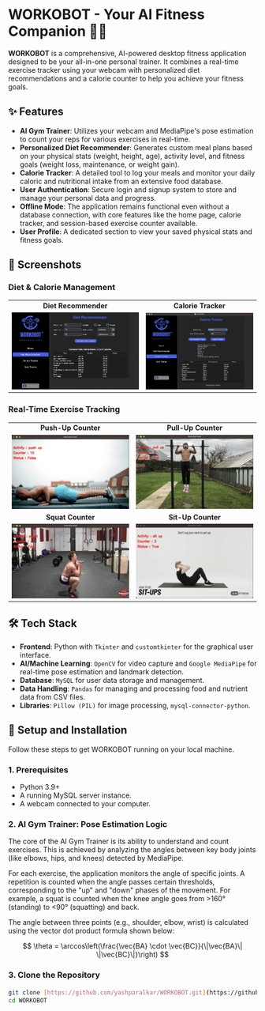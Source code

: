 # WORKOBOT - Your AI Fitness Companion 🤖💪

**WORKOBOT** is a comprehensive, AI-powered desktop fitness application designed to be your all-in-one personal trainer. It combines a real-time exercise tracker using your webcam with personalized diet recommendations and a calorie counter to help you achieve your fitness goals.

## ✨ Features

* **AI Gym Trainer**: Utilizes your webcam and MediaPipe's pose estimation to count your reps for various exercises in real-time.
* **Personalized Diet Recommender**: Generates custom meal plans based on your physical stats (weight, height, age), activity level, and fitness goals (weight loss, maintenance, or weight gain).
* **Calorie Tracker**: A detailed tool to log your meals and monitor your daily caloric and nutritional intake from an extensive food database.
* **User Authentication**: Secure login and signup system to store and manage your personal data and progress.
* **Offline Mode**: The application remains functional even without a database connection, with core features like the home page, calorie tracker, and session-based exercise counter available.
* **User Profile**: A dedicated section to view your saved physical stats and fitness goals.

## 📸 Screenshots

### Diet & Calorie Management

<table>
  <tr>
    <td align="center"><strong>Diet Recommender</strong></td>
    <td align="center"><strong>Calorie Tracker</strong></td>
  </tr>
  <tr>
    <td><img src="demo_images/diet_reco_ss.png" alt="Diet Recommender Screenshot" width="100%"></td>
    <td><img src="demo_images/calorie_tracker_ss.png" alt="Calorie Tracker Screenshot" width="100%"></td>
  </tr>
</table>

### Real-Time Exercise Tracking

<table>
  <tr>
    <td align="center"><strong>Push-Up Counter</strong></td>
    <td align="center"><strong>Pull-Up Counter</strong></td>
  </tr>
  <tr>
    <td><img src="demo_images/pushup_ss.png" alt="Push-up Tracking Screenshot" width="100%"></td>
    <td><img src="demo_images/pullup_ss.png" alt="Pull-up Tracking Screenshot" width="100%"></td>
  </tr>
  <tr>
    <td align="center"><strong>Squat Counter</strong></td>
    <td align="center"><strong>Sit-Up Counter</strong></td>
  </tr>
  <tr>
    <td><img src="demo_images/squat_ss.png" alt="Squat Tracking Screenshot" width="100%"></td>
    <td><img src="demo_images/situp_ss.png" alt="Sit-up Tracking Screenshot" width="100%"></td>
  </tr>
</table>

## 🛠️ Tech Stack

* **Frontend**: Python with `Tkinter` and `customtkinter` for the graphical user interface.
* **AI/Machine Learning**: `OpenCV` for video capture and `Google MediaPipe` for real-time pose estimation and landmark detection.
* **Database**: `MySQL` for user data storage and management.
* **Data Handling**: `Pandas` for managing and processing food and nutrient data from CSV files.
* **Libraries**: `Pillow (PIL)` for image processing, `mysql-connector-python`.

## 🚀 Setup and Installation

Follow these steps to get WORKOBOT running on your local machine.

### 1. Prerequisites

* Python 3.9+
* A running MySQL server instance.
* A webcam connected to your computer.

### 2. AI Gym Trainer: Pose Estimation Logic

The core of the AI Gym Trainer is its ability to understand and count exercises. This is achieved by analyzing the angles between key body joints (like elbows, hips, and knees) detected by MediaPipe.

For each exercise, the application monitors the angle of specific joints. A repetition is counted when the angle passes certain thresholds, corresponding to the "up" and "down" phases of the movement. For example, a squat is counted when the knee angle goes from >160° (standing) to <90° (squatting) and back.

The angle between three points (e.g., shoulder, elbow, wrist) is calculated using the vector dot product formula shown below:

$$
\theta = \arccos\left(\frac{\vec{BA} \cdot \vec{BC}}{\|\vec{BA}\| \|\vec{BC}\|}\right)
$$


### 3. Clone the Repository

```bash
git clone [https://github.com/yashparalkar/WORKOBOT.git](https://github.com/yashparalkar/WORKOBOT.git)
cd WORKOBOT